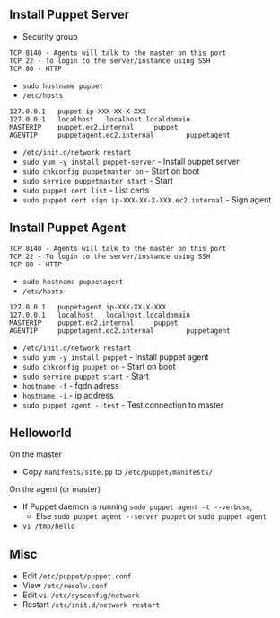 

## Install Puppet Server

- Security group
```
TCP 8140 - Agents will talk to the master on this port
TCP 22 - To login to the server/instance using SSH
TCP 80 - HTTP
```
- `sudo hostname puppet`
- `/etc/hosts`
```
127.0.0.1   puppet ip-XXX-XX-X-XXX
127.0.0.1   localhost   localhost.localdomain
MASTERIP    puppet.ec2.internal     puppet
AGENTIP     puppetagent.ec2.internal        puppetagent
```
- `/etc/init.d/network restart`
- `sudo yum -y install puppet-server` - Install puppet server
- `sudo chkconfig puppetmaster on` - Start on boot
- `sudo service puppetmaster start` - Start
- `sudo puppet cert list` - List certs
- `sudo puppet cert sign ip-XXX-XX-X-XXX.ec2.internal` - Sign agent


## Install Puppet Agent

```
TCP 8140 - Agents will talk to the master on this port
TCP 22 - To login to the server/instance using SSH
TCP 80 - HTTP
```
- `sudo hostname puppetagent`
- `/etc/hosts`
```
127.0.0.1   puppetagent ip-XXX-XX-X-XXX
127.0.0.1   localhost   localhost.localdomain
MASTERIP    puppet.ec2.internal     puppet
AGENTIP     puppetagent.ec2.internal        puppetagent
```
- `/etc/init.d/network restart`
- `sudo yum -y install puppet` - Install puppet agent
- `sudo chkconfig puppet on` - Start on boot
- `sudo service puppet start` - Start
- `hostname -f` - fqdn adress
- `hostname -i` - ip address
- `sudo puppet agent --test` - Test connection to master

## Helloworld

On the master

- Copy `manifests/site.pp` to `/etc/puppet/manifests/`

On the agent (or master)

- If Puppet daemon is running `sudo puppet agent -t --verbose`, 
  - Else `sudo puppet agent --server puppet` or `sudo puppet agent`
- `vi /tmp/hello`

## Misc

- Edit `/etc/puppet/puppet.conf`
- View `/etc/resolv.conf`
- Edit `vi /etc/sysconfig/network`
- Restart `/etc/init.d/network restart`
